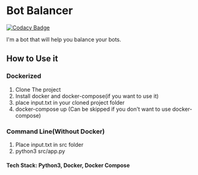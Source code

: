 # Bot Balancer

[![Codacy Badge](https://api.codacy.com/project/badge/Grade/1f3f4a969a7443b485fdd04965be06a7)](https://app.codacy.com/gh/itspooya/Interview-SP?utm_source=github.com&utm_medium=referral&utm_content=itspooya/Interview-SP&utm_campaign=Badge_Grade_Settings)

I'm a bot that will help you balance your bots.

## How to Use it

### Dockerized

1.  Clone The project
2.  Install docker and docker-compose(if you want to use it)
3.  place input.txt in your cloned project folder
4.  docker-compose up (Can be skipped if you don't want to use docker-compose)

### Command Line(Without Docker)

1.  Place input.txt in src folder
2.  python3 src/app.py

#### Tech Stack: Python3, Docker, Docker Compose